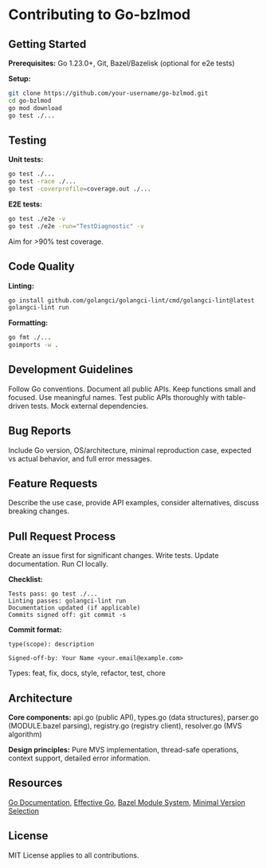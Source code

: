 # Contributing to Go-bzlmod

## Getting Started

**Prerequisites:** Go 1.23.0+, Git, Bazel/Bazelisk (optional for e2e tests)

**Setup:**
```bash
git clone https://github.com/your-username/go-bzlmod.git
cd go-bzlmod
go mod download
go test ./...
```

## Testing

**Unit tests:**
```bash
go test ./...
go test -race ./...
go test -coverprofile=coverage.out ./...
```

**E2E tests:**
```bash
go test ./e2e -v
go test ./e2e -run="TestDiagnostic" -v
```

Aim for >90% test coverage.

## Code Quality

**Linting:**
```bash
go install github.com/golangci/golangci-lint/cmd/golangci-lint@latest
golangci-lint run
```

**Formatting:**
```bash
go fmt ./...
goimports -w .
```

## Development Guidelines

Follow Go conventions. Document all public APIs. Keep functions small and focused. Use meaningful names. Test public APIs thoroughly with table-driven tests. Mock external dependencies.

## Bug Reports

Include Go version, OS/architecture, minimal reproduction case, expected vs actual behavior, and full error messages.

## Feature Requests

Describe the use case, provide API examples, consider alternatives, discuss breaking changes.

## Pull Request Process

Create an issue first for significant changes. Write tests. Update documentation. Run CI locally.

**Checklist:**
```
Tests pass: go test ./...
Linting passes: golangci-lint run
Documentation updated (if applicable)
Commits signed off: git commit -s
```

**Commit format:**
```
type(scope): description

Signed-off-by: Your Name <your.email@example.com>
```

Types: feat, fix, docs, style, refactor, test, chore

## Architecture

**Core components:**
api.go (public API), types.go (data structures), parser.go (MODULE.bazel parsing), registry.go (registry client), resolver.go (MVS algorithm)

**Design principles:**
Pure MVS implementation, thread-safe operations, context support, detailed error information.

## Resources

[Go Documentation](https://golang.org/doc/), [Effective Go](https://golang.org/doc/effective_go.html), [Bazel Module System](https://bazel.build/external/module), [Minimal Version Selection](https://research.swtch.com/vgo-mvs)

## License

MIT License applies to all contributions. 